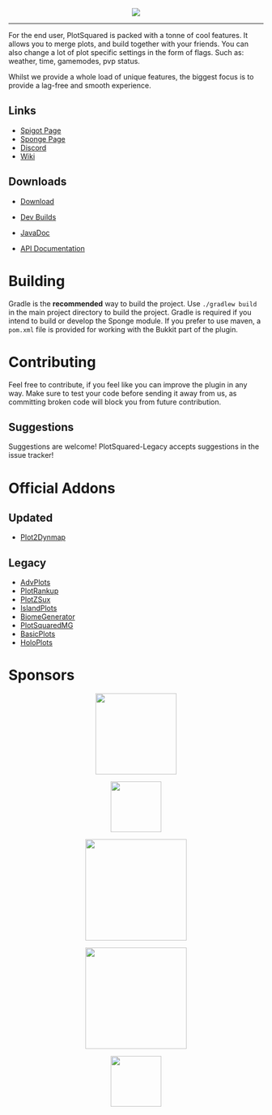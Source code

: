 <p align="center">
    <img src="https://i.imgur.com/Kd7N6uf.png">
</p>

---

For the end user, PlotSquared is packed with a tonne of cool features.
It allows you to merge plots, and build together with your friends. 
You can also change a lot of plot specific settings in the form of
flags. Such as: weather, time, gamemodes, pvp status. 

Whilst we provide a whole load of unique features, the biggest focus
is to provide a lag-free and smooth experience.

## Links

* [Spigot Page](https://www.spigotmc.org/resources/plotsquared.1177/)
* [Sponge Page](https://ore.spongepowered.org/IntellectualSites/PlotSquared)
* [Discord](https://discord.gg/KxkjDVg)
* [Wiki](https://github.com/IntellectualSites/PlotSquared-Legacy/wiki/)

## Downloads
* [Download](https://ci.athion.net/job/PlotSquared-Legacy/)
* [Dev Builds](https://ci.athion.net/job/PlotSquared-Legacy/)
* [JavaDoc](https://ci.athion.net/job/PlotSquared-Legacy/javadoc/)

* [API Documentation](https://github.com/IntellectualSites/PlotSquared-Legacy/wiki/API-Documentation)

# Building
Gradle is the **recommended** way to build the project. Use `./gradlew build` in the main project directory to build the project. Gradle is required if you intend to build or develop the Sponge module.
If you prefer to use maven, a `pom.xml` file is provided for working with the Bukkit part of the plugin.

# Contributing
Feel free to contribute, if you feel like you can improve the plugin in any way. Make sure to test your code before sending it away from us, as committing broken code will block you from future contribution.

## Suggestions
Suggestions are welcome! PlotSquared-Legacy accepts suggestions in the issue tracker!

# Official Addons
## Updated
* [Plot2Dynmap](https://github.com/IntellectualSites/plot2dynmap/releases)
## Legacy 
* [AdvPlots](http://www.spigotmc.org/resources/advplots-%CE%B2.1500/)
* [PlotRankup](http://www.spigotmc.org/resources/plotrankup.1571/)
* [PlotZSux](https://www.spigotmc.org/resources/plotzsux.9563/)
* [IslandPlots](https://www.spigotmc.org/resources/islandplots.9421/)
* [BiomeGenerator](https://www.spigotmc.org/resources/biomegenerator.1663/)
* [PlotSquaredMG](https://www.spigotmc.org/resources/plotsquaredmg.8025/)
* [BasicPlots](https://www.spigotmc.org/resources/basicplots.6901/)
* [HoloPlots](https://www.spigotmc.org/resources/holoplots.4880/)

# Sponsors
<p align="center"><a href="#" title="Incendo"><img width="160" height="160" src="https://i.imgur.com/zjRmJkw.png"/></a></p>
<p align="center"><a href="https://www.jetbrains.com/idea/" title="IntelliJ IDEA"><img height="100" src="https://i.imgur.com/xa2XsRN.png"/></a></p>
<p align="center"><a href="https://www.athion.net/" title="Athion network"><img height="200" src="https://i.imgur.com/Z4E1Hcb.png"/></a></p>
<p align="center"><a href="https://www.buildersrefuge.com/" title="Builder's Refuge"><img height="200" src="https://i.imgur.com/mjT5Ogz.png"/></a></p>
<p align="center"><a href="https://ajgaming.net/" title="AJGaming"><img height="100" src="https://ajgaming.net/images/AJGaming.png"/></a></p>
